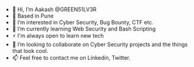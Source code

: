 - 👋 Hi, I’m Aakash @GREEN51LV3R
- 🧳 Based in Pune
- 👀 I’m interested in Cyber Security, Bug Bounty, CTF etc.
- 🌱 I’m currently learning Web Security and Bash Scripting
- ⚡️ I'm always open to learn new tech
- 💞️ I’m looking to collaborate on Cyber Security projects and the things that look cool.
- 📫 Feel free to contact me on Linkedin, Twitter.

<!---
midnightlostchild/midnightlostchild is a ✨ special ✨ repository because its `README.md` (this file) appears on your GitHub profile.
You can click the Preview link to take a look at your changes.
--->

